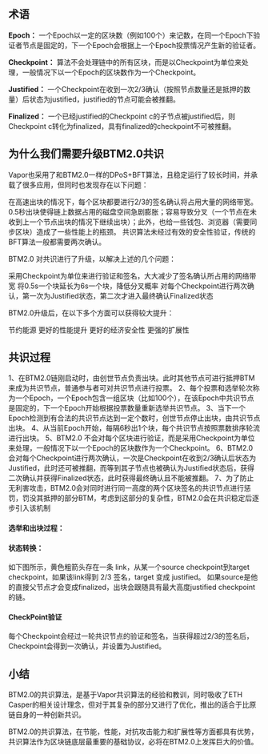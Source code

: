 ## 术语

**Epoch：** 一个Epoch以一定的区块数（例如100个）来记数，在同一个Epoch下验证者节点是固定的，下一个Epoch会根据上一个Epoch投票情况产生新的验证者。

**Checkpoint：** 算法不会处理链中的所有区块，而是以Checkpoint为单位来处理，一般情况下以一个Epoch的区块数作为一个Checkpoint。

**Justified：** 一个Checkpoint在收到一次2/3确认（按照节点数量还是抵押的数量）后状态为justified，justified的节点可能会被推翻。

**Finalized：** 一个已经justified的Checkpoint c的子节点被justified后，则Checkpoint c转化为finalized，具有finalized的checkpoint不可被推翻。


## 为什么我们需要升级BTM2.0共识

Vapor也采用了和BTM2.0一样的DPoS+BFT算法，且稳定运行了较长时间，并承载了很多应用，但同时也发现存在以下问题：

在高速出块的情况下，每个区块都要进行2/3的签名确认将占用大量的网络带宽。
0.5秒出块使得链上数据占用的磁盘空间急剧膨胀；容易导致分叉（一个节点在未收到上一个节点出块的情况下继续出块）；此外，也给一些钱包、浏览器（需要同步区块）造成了一些性能上的瓶颈。
共识算法未经过有效的安全性验证，传统的BFT算法一般都需要两次确认。

BTM2.0 对共识进行了升级，以解决上述的几个问题：

采用Checkpoint为单位来进行验证和签名，大大减少了签名确认所占用的网络带宽
将0.5s一个块延长为6s一个块，降低分叉概率
对每个Checkpoint进行两次确认，第一次为Justified状态，第二次才进入最终确认Finalized状态

BTM2.0升级后，在以下多个方面可以获得较大提升：

节约能源
更好的性能提升
更好的经济安全性
更强的扩展性

## 共识过程

1、在BTM2.0链刚启动时，由创世节点负责出块。此时其他节点可进行抵押BTM来成为共识节点，普通参与者可对共识节点进行投票。
2、每个投票和选举轮次称为一个Epoch，一个Epoch包含一组区块（比如100个），在该Epoch中共识节点是固定的，下一个Epoch开始根据投票数量重新选举共识节点。
3、当下一个Epoch检测到有合法的共识节点达到一定个数时，创世节点停止出块，由共识节点出块。
4、从当前Epoch开始，每隔6秒出1个块，每个共识节点按照票数排序轮流进行出块。
5、BTM2.0 不会对每个区块进行验证，而是采用Checkpoint为单位来处理，一般情况下以一个Epoch的区块数作为一个Checkpoint。
6、BTM2.0 会对每个Checkpoint进行两次确认，一次是Checkpoint在收到2/3确认后状态为Justified，此时还可被推翻，而等到其子节点也被确认为Justified状态后，获得二次确认并获得Finalized状态，此时获得最终确认且不能被推翻。
7、为了防止无利害攻击，BTM2.0会对同时进行同一高度的两个区块签名的共识节点进行惩罚，罚没其抵押的部分BTM，考虑到这部分的复杂性，BTM2.0会在共识稳定后逐步引入该机制

#### 选举和出块过程：

#### 状态转换：

如下图所示，黄色粗箭头存在一条 link，从某一个source checkpoint到target checkpoint，如果该link得到 2/3  签名，target 变成 justified。 如果source是他的直接父节点才会变成finalized，出块会跟随具有最大高度justified checkpoint的链。

#### CheckPoint验证


每个Checkpoint会经过一轮共识节点的验证和签名，当获得超过2/3的签名后，Checkpoint会得到一次确认，并设置为Justified。

## 小结

BTM2.0的共识算法，是基于Vapor共识算法的经验和教训，同时吸收了ETH Casper的相关设计理念，但对于其复杂的部分又进行了优化，推出的适合于比原链自身的一种创新共识。

BTM2.0的共识算法，在节能，性能，对抗攻击能力和扩展性等方面都具有优势，共识算法作为区块链底层最重要的基础协议，必将在BTM2.0上发挥巨大的价值。
